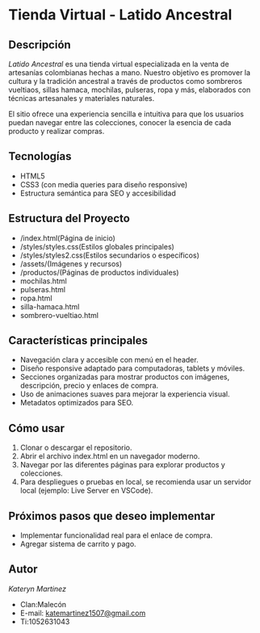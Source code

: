 # Tienda Virtual - Latido Ancestral

## Descripción

*Latido Ancestral* es una tienda virtual especializada en la venta de artesanías colombianas hechas a mano. Nuestro objetivo es promover la cultura y la tradición ancestral a través de productos como sombreros vueltiaos, sillas hamaca, mochilas, pulseras, ropa y más, elaborados con técnicas artesanales y materiales naturales.

El sitio ofrece una experiencia sencilla e intuitiva para que los usuarios puedan navegar entre las colecciones, conocer la esencia de cada producto y realizar compras.


## Tecnologías

- HTML5  
- CSS3 (con media queries para diseño responsive)  
- Estructura semántica para SEO y accesibilidad  


## Estructura del Proyecto

- /index.html(Página de inicio)
- /styles/styles.css(Estilos globales principales) 
- /styles/styles2.css(Estilos secundarios o específicos) 
- /assets/(Imágenes y recursos) 
- /productos/(Páginas de productos individuales) 
- mochilas.html 
- pulseras.html 
- ropa.html 
- silla-hamaca.html 
- sombrero-vueltiao.html

## Características principales

- Navegación clara y accesible con menú en el header.  
- Diseño responsive adaptado para computadoras, tablets y móviles.  
- Secciones organizadas para mostrar productos con imágenes, descripción, precio y enlaces de compra.  
- Uso de animaciones suaves para mejorar la experiencia visual.  
- Metadatos optimizados para SEO.

## Cómo usar

1. Clonar o descargar el repositorio.  
2. Abrir el archivo index.html en un navegador moderno.  
3. Navegar por las diferentes páginas para explorar productos y colecciones.  
4. Para despliegues o pruebas en local, se recomienda usar un servidor local (ejemplo: Live Server en VSCode).


## Próximos pasos que deseo implementar

- Implementar funcionalidad real para el enlace de compra.  
- Agregar sistema de carrito y pago.  


## Autor

*Kateryn Martinez*  
- Clan:Malecón
- E-mail: katemartinez1507@gmail.com
- Ti:1052631043

